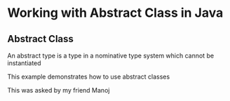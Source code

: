 Working with Abstract Class in Java
====================================
Abstract Class
--------------
An abstract type is a type in a nominative type system which cannot be instantiated


This example demonstrates how to use abstract classes


This was asked by my friend Manoj